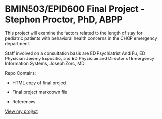 # BMIN503/EPID600 Final Project - Stephon Proctor, PhD, ABPP

This project will examine the factors related to the length of stay for pediatric patients with behavioral health concerns in the CHOP emergency department.

Staff involved on a consultation basis are ED Psychiatrist Andi Fu, ED Physician Jeremy Espositio, and ED Physician and Director of Emergency Information Systems, Joseph Zorc, MD.

Repo Contains:

-   HTML copy of final project

-   Final project markdown file

-   References

[View my project](https://rawcdn.githack.com/Stephonomon/BMIN503_Final_Project/36fc229695e843f4b7a317aafd5f3868a85035e2/Proctor-Final-Project.html)
